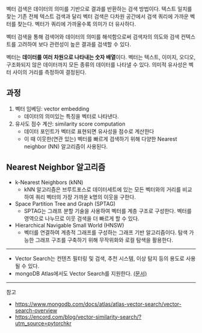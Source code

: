 벡터 검색은 데이터의 의미를 기반으로 결과를 반환하는 검색 방법이다. 텍스트 일치를 찾는 기존 전체 텍스트 검색과 달리 벡터 검색은 다차원 공간에서 검색 쿼리에 가까운 벡터를 찾는다. 벡터가 쿼리에 가까울수록 의미가 더 유사하다.

벡터 검색을 통해 검색어와 데이터의 의미를 해석함으로써 검색자의 의도와 검색 컨텍스트를 고려하여 보다 관련성이 높은 결과를 검색할 수 있다.

벡터는 **데이터를 여러 차원으로 나타내는 숫자 배열**이다. 벡터는 텍스트, 이미지, 오디오, 구조화되지 않은 데이터까지 모든 종류의 데이터를 나타낼 수 있다. 의미적 유사성은 벡터 사이의 거리를 측정하여 결정된다.

## 과정 

1. 벡터 임베딩: vector embedding
    - 데이터의 의미있는 특징을 벡터로 나타낸다.
2. 유사도 점수 계산: similarity score computation
    - 데이터 포인트가 벡터로 표현되면 유사성을 점수로 계산한다
    - 이 때 이웃한(연관 있는) 벡터를 빠르게 검색하기 위해 다양한 Nearest neighbor (NN) 알고리즘이 사용된다. 

## Nearest Neighbor 알고리즘 

- k-Nearest Neighbors (kNN)
    - kNN 알고리즘은 브루트포스로 데이터세트에 있는 모든 벡터와의 거리를 비교하여 쿼리 벡터의 가장 가까운 k명의 이웃을 구한다. 
- Space Partition Tree and Graph (SPTAG)
    - SPTAG는 그래프 분할 기술을 사용하여 벡터를 계층 구조로 구성한다. 벡터를 영역으로 나누므로 이웃 검색을 더 빠르게 할 수 있다.
- Hierarchical Navigable Small World (HNSW)
    - 벡터를 연결하여 계층적 그래프를 구성하는 그래프 기반 알고리즘이다. 탐색 가능한 그래프 구조를 구축하기 위해 무작위화와 로컬 탐색을 활용한다.

---

- Vector Search는 컨텐츠 필터링 및 검색, 추천 시스템, 이상 탐지 등의 용도로 사용될 수 있다.
- mongoDB Atlas에서도 Vector Search를 지원한다. [(문서)](https://www.mongodb.com/docs/atlas/atlas-vector-search/vector-search-overview/)

---
참고
- https://www.mongodb.com/docs/atlas/atlas-vector-search/vector-search-overview
- https://encord.com/blog/vector-similarity-search/?utm_source=pytorchkr
